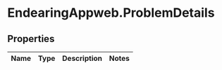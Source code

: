 # EndearingAppweb.ProblemDetails

## Properties
Name | Type | Description | Notes
------------ | ------------- | ------------- | -------------

